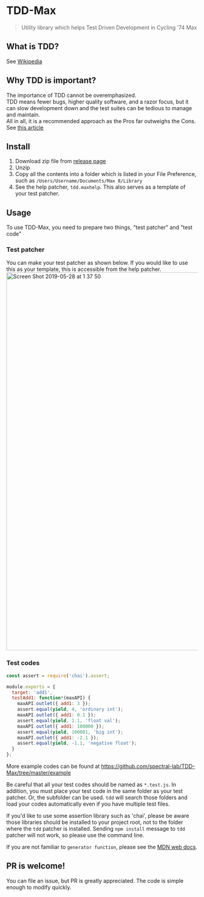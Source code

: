 # TDD-Max
> Utility library which helps Test Driven Development in Cycling '74 Max

## What is TDD?
  See [Wikipedia](https://en.wikipedia.org/wiki/Test-driven_development)
## Why TDD is important?
  The importance of TDD cannot be overemphasized.  
  TDD means fewer bugs, higher quality software, and a razor focus, but it can slow development down and the test suites can be tedious to manage and maintain.  
  All in all, it is a recommended approach as the Pros far outweighs the Cons.  
  See [this article](https://medium.com/@gondy/the-importance-of-test-driven-development-f80b0d02edd8)

## Install
1. Download zip file from [release page](https://github.com/spectral-lab/TDD-Max/releases)
1. Unzip
1. Copy all the contents into a folder which is listed in your File Preference, such as `/Users/Username/Documents/Max 8/Library`
1. See the help patcher, `tdd.maxhelp`. This also serves as a template of your test patcher.

## Usage
To use TDD-Max, you need to prepare two things, "test patcher" and "test code"
### Test patcher  
You can make your test patcher as shown below. If you would like to use this as your template, this is accessible from the help patcher.  
<img width="993" alt="Screen Shot 2019-05-28 at 1 37 50" src="https://user-images.githubusercontent.com/31060964/58431536-48e1be80-80e9-11e9-9463-e0abc1d4493d.png">  

### Test codes
```js
const assert = require('chai').assert;

module.exports = {
  target: 'add1',
  testAdd1: function*(maxAPI) {
    maxAPI.outlet({ add1: 3 });
    assert.equal(yield, 4, 'ordinary int');
    maxAPI.outlet({ add1: 0.1 });
    assert.equal(yield, 1.1, 'float val');
    maxAPI.outlet({ add1: 100000 });
    assert.equal(yield, 100001, 'big int');
    maxAPI.outlet({ add1: -2.1 });
    assert.equal(yield, -1.1, 'negative float');
  }
};
```
More example codes can be found at https://github.com/spectral-lab/TDD-Max/tree/master/example  
  
Be careful that all your test codes should be named as `*.test.js`.
In addition, you must place your test code in the same folder as your test patcher. Or, the subfolder can be used.
`tdd` will search those folders and load your codes automatically even if you have multiple test files.  
  
If you'd like to use some assertion library such as 'chai', please be aware those libraries should be installed to your project root, not to the folder where the `tdd` patcher is installed. Sending `npm install` message to `tdd` patcher will not work, so please use the command line.  

If you are not familiar to `generator function`, please see the [MDN web docs](https://developer.mozilla.org/en-US/docs/Web/JavaScript/Reference/Statements/function*).
## PR is welcome!
You can file an issue, but PR is greatly appreciated. The code is simple enough to modify quickly.
